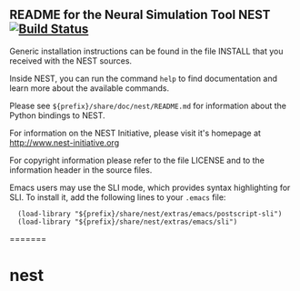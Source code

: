 ## README for the Neural Simulation Tool NEST [![Build Status](https://travis-ci.org/nest/nest-simulator.svg?branch=master)](https://travis-ci.org/nest/nest-simulator)
Generic installation instructions can be found in the file INSTALL that
you received with the NEST sources.

Inside NEST, you can run the command `help` to find documentation and
learn more about the available commands.

Please see `${prefix}/share/doc/nest/README.md` for information about
the Python bindings to NEST.

For information on the NEST Initiative, please visit it's homepage at
http://www.nest-initiative.org

For copyright information please refer to the file LICENSE and to the
information header in the source files.

Emacs users may use the SLI mode, which provides syntax highlighting
for SLI. To install it, add the following lines to your `.emacs` file:
```
  (load-library "${prefix}/share/nest/extras/emacs/postscript-sli")
  (load-library "${prefix}/share/nest/extras/emacs/sli")
```
=======
# nest
